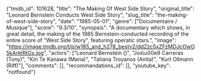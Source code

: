 {"tmdb_id": 101628, "title": "The Making Of West Side Story", "original_title": "Leonard Bernstein Conducts West Side Story", "slug_title": "the-making-of-west-side-story", "date": "1985-05-01", "genre": ["Documentaire / Musique"], "score": "9.3/10", "synopsis": "A documentary which shows, in great detail, the making of the 1985 Bernstein-conducted recording of the entire score of \"West Side Story\", featuring operatic stars.", "image": "https://image.tmdb.org/t/p/w185_and_h278_bestv2/ddZzc5xZFzMDJcOwO5kArktRtGx.jpg", "actors": ["Leonard Bernstein ()", "Jos\u00e9 Carreras (Tony)", "Kiri Te Kanawa (Maria)", "Tatiana Troyanos (Anita)", "Kurt Ollmann (Riff)"], "comments": [], "recommandations_id": [], "youtube_key": "notfound"}